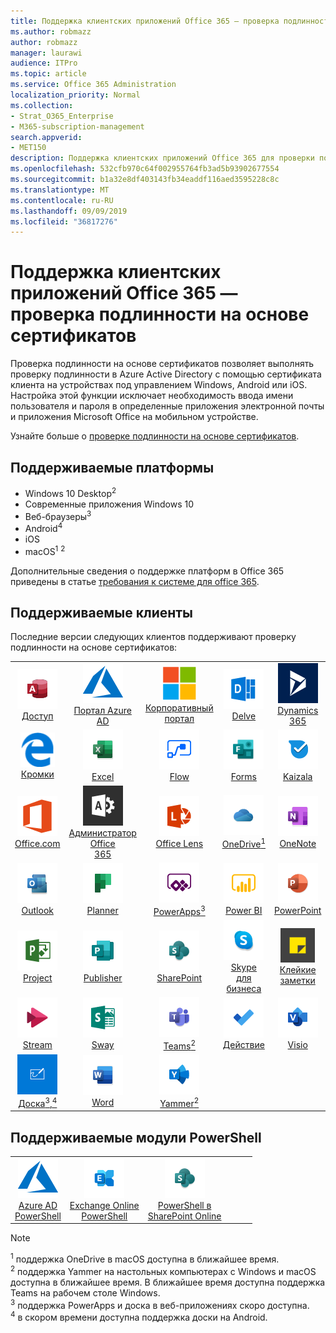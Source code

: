 ```yaml
---
title: Поддержка клиентских приложений Office 365 — проверка подлинности на основе сертификатов
ms.author: robmazz
author: robmazz
manager: laurawi
audience: ITPro
ms.topic: article
ms.service: Office 365 Administration
localization_priority: Normal
ms.collection:
- Strat_O365_Enterprise
- M365-subscription-management
search.appverid:
- MET150
description: Поддержка клиентских приложений Office 365 для проверки подлинности на основе сертификатов.
ms.openlocfilehash: 532cfb970c64f002955764fb3ad5b93902677554
ms.sourcegitcommit: b1a32e8df403143fb34eaddf116aed3595228c8c
ms.translationtype: MT
ms.contentlocale: ru-RU
ms.lasthandoff: 09/09/2019
ms.locfileid: "36817276"
---
```

# <a name="office-365-client-app-support--certificate-based-authentication"></a>Поддержка клиентских приложений Office 365 — проверка подлинности на основе сертификатов

Проверка подлинности на основе сертификатов позволяет выполнять проверку подлинности в Azure Active Directory с помощью сертификата клиента на устройствах под управлением Windows, Android или iOS. Настройка этой функции исключает необходимость ввода имени пользователя и пароля в определенные приложения электронной почты и приложения Microsoft Office на мобильном устройстве.

Узнайте больше о [проверке подлинности на основе сертификатов](https://docs.microsoft.com/azure/active-directory/authentication/active-directory-certificate-based-authentication-get-started).

## <a name="supported-platforms"></a>Поддерживаемые платформы

 - Windows 10 Desktop<sup>2</sup>
 - Современные приложения Windows 10
 - Веб-браузеры<sup>3</sup>
 - Android<sup>4</sup>
 - iOS
 - macOS<sup>1</sup> <sup>2</sup>

Дополнительные сведения о поддержке платформ в Office 365 приведены в статье [требования к системе для office 365](https://products.office.com/office-system-requirements).

## <a name="supported-clients"></a>Поддерживаемые клиенты

Последние версии следующих клиентов поддерживают проверку подлинности на основе сертификатов:

| | | | | | |
|:---:|:---:|:---:|:---:|:---:|:---:|
| ![Значок доступа](media/o365-access-64x64.png) <br> [Доступ](https://products.office.com/access) | ![Значок Azure](media/o365-azure-64x64.png) <br> [Портал Azure <br> AD](https://azure.microsoft.com/features/azure-portal/) | ![Значок портала компании](media/o365-microsoft-64x64.png) <br> [Корпоративный <br> портал](https://docs.microsoft.com/intune-user-help/sign-in-to-the-company-portal) | ![Значок delve](media/o365-delve-64x64.png) <br> [Delve](https://products.office.com/business/intelligent-search) | ![Значок Dynamics 365](media/o365-dynamics365-64x64.png) <br> [Dynamics 365](https://dynamics.microsoft.com) 
| ![Значок пограничного сервера](media/o365-edge-64x64.png) <br> [Кромки](https://www.microsoft.com/windows/microsoft-edge) | ![Значок Excel](media/o365-excel-64x64.png) <br> [Excel](https://products.office.com/excel) | ![Значок "Flow"](media/o365-flow-64x64.png) <br> [Flow](https://flow.microsoft.com) | ![Значок форм](media/o365-forms-64x64.png) <br> [Forms](https://flow.microsoft.com/connectors/shared_microsoftforms/microsoft-forms/) | ![Значок Kaizala](media/o365-kaizala-64x64.png) <br> [Kaizala](https://products.office.com/en/business/microsoft-kaizala) 
| ![Значок Office.com](media/o365-office-64x64.png) <br> [Office.com](https://www.office.com/) | ![Значок администратора Office 365](media/o365-o365admin-64x64.png) <br> [Администратор Office <br> 365](https://products.office.com/business/manage-office-365-admin-app) | ![Значок лупы](media/o365-lens-64x64.png) <br> [Office Lens](https://www.microsoft.com/p/office-lens/9wzdncrfj3t8?activetab=pivot%3Aoverviewtab) | ![Значок OneDrive для бизнеса](media/o365-OneDrive-64x64.png) <br> [OneDrive<sup>1</sup>](https://products.office.com/onedrive-for-business/online-cloud-storage) |  ![Значок OneNote](media/o365-OneNote-64x64.png) <br> [OneNote](https://products.office.com/onenote) 
| ![Значок Outlook](media/o365-outlook-64x64.png) <br> [Outlook](https://products.office.com/outlook) | ![Значок планировщика](media/o365-planner-64x64.png) <br> [Planner](https://products.office.com/business/task-management-software) | ![Значок PowerApps](media/o365-powerapps-64x64.png) <br> [PowerApps<sup>3</sup>](https://powerapps.microsoft.com) | ![Значок PowerBI](media/o365-powerbi-64x64.png) <br> [Power BI](https://powerbi.microsoft.com)| ![Значок PowerPoint](media/o365-powerpoint-64x64.png) <br> [PowerPoint](https://products.office.com/powerpoint) 
| ![Значок проекта](media/o365-project-64x64.png) <br> [Project](https://products.office.com/project) | ![Значок Publisher](media/o365-publisher-64x64.png) <br> [Publisher](https://products.office.com/publisher) | ![Значок SharePoint](media/o365-sharepoint-64x64.png) <br> [SharePoint](https://products.office.com/sharepoint) | ![Значок Skype для бизнеса](media/o365-skypeforbusiness-64x64.png) <br> [Skype для <br> бизнеса](https://www.skype.com/business/) | ![Значок клейких заметок](media/o365-stickynotes-64x64.png) <br> [Клейкие заметки](https://www.microsoft.com/p/microsoft-sticky-notes/9nblggh4qghw) 
| ![Значок потока](media/o365-stream-64x64.png) <br> [Stream](https://stream.microsoft.com) | ![Значок Sway](media/o365-sway-64x64.png) <br> [Sway](https://sway.com) | ![Значок рабочих групп](media/o365-teams-64x64.png) <br> [Teams<sup>2</sup>](https://products.office.com/microsoft-teams/group-chat-software) | ![Значок "to do"](media/o365-todo-64x64.png) <br> [Действие](https://todo.microsoft.com) | ![Значок Visio](media/o365-visio-64x64.png) <br> [Visio](https://products.office.com/visio/flowchart-software) 
| ![Значок доски](media/o365-whiteboard-64x64.png) <br> [Доска<sup>3</sup>,<sup>4</sup>](https://whiteboard.microsoft.com/) | ![Значок Word](media/o365-word-64x64.png) <br> [Word](https://products.office.com/word) | ![Значок Yammer](media/o365-yammer-64x64.png) <br> [Yammer<sup>2</sup>](https://products.office.com/yammer/yammer-overview) |

## <a name="supported-powershell-modules"></a>Поддерживаемые модули PowerShell

| | | | | | |
|:---:|:---:|:---:|:---:|:---:|:---:|
| ![Значок Azure](media/o365-azure-64x64.png) <br> [Azure AD <br> PowerShell](https://docs.microsoft.com/powershell/azure/active-directory/overview?view=azureadps-2.0) | ![Значок Exchange](media/o365-exchange-64x64.png) <br> [Exchange Online <br> PowerShell](https://docs.microsoft.com/powershell/exchange/exchange-online/exchange-online-powershell?view=exchange-ps) | ![Значок SharePoint](media/o365-sharepoint-64x64.png) <br> [PowerShell в <br> SharePoint Online](https://docs.microsoft.com/sharepoint/manage-team-and-communication-sites-in-powershell)

> [!NOTE]
> <sup>1</sup> поддержка OneDrive в macOS доступна в ближайшее время. <br>
> <sup>2</sup> поддержка Yammer на настольных компьютерах с Windows и macOS доступна в ближайшее время. В ближайшее время доступна поддержка Teams на рабочем столе Windows.<br>
> <sup>3</sup> поддержка PowerApps и доска в веб-приложениях скоро доступна. <br>
> <sup>4</sup> в скором времени доступна поддержка доски на Android.
